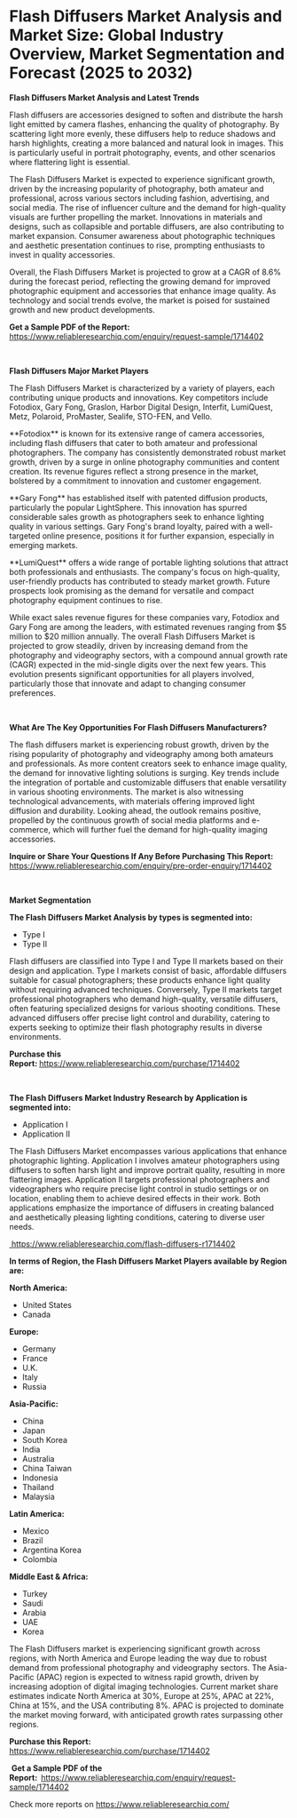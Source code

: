 <p><h1>Flash Diffusers Market Analysis and Market Size: Global Industry Overview, Market Segmentation and Forecast (2025 to 2032)</h1></p><p><strong>Flash Diffusers Market Analysis and Latest Trends</strong></p>
<p><p>Flash diffusers are accessories designed to soften and distribute the harsh light emitted by camera flashes, enhancing the quality of photography. By scattering light more evenly, these diffusers help to reduce shadows and harsh highlights, creating a more balanced and natural look in images. This is particularly useful in portrait photography, events, and other scenarios where flattering light is essential.</p><p>The Flash Diffusers Market is expected to experience significant growth, driven by the increasing popularity of photography, both amateur and professional, across various sectors including fashion, advertising, and social media. The rise of influencer culture and the demand for high-quality visuals are further propelling the market. Innovations in materials and designs, such as collapsible and portable diffusers, are also contributing to market expansion. Consumer awareness about photographic techniques and aesthetic presentation continues to rise, prompting enthusiasts to invest in quality accessories.</p><p>Overall, the Flash Diffusers Market is projected to grow at a CAGR of 8.6% during the forecast period, reflecting the growing demand for improved photographic equipment and accessories that enhance image quality. As technology and social trends evolve, the market is poised for sustained growth and new product developments.</p></p>
<p><strong>Get a Sample PDF of the Report:&nbsp;</strong> <a href="https://www.reliableresearchiq.com/enquiry/request-sample/1714402?utm_campaign=1720&utm_medium=2&utm_source=Github&utm_content=ia&utm_term=11012025&utm_id=flash-diffusers">https://www.reliableresearchiq.com/enquiry/request-sample/1714402</a></p>
<p>&nbsp;</p>
<p><strong>Flash Diffusers Major Market Players</strong></p>
<p><p>The Flash Diffusers Market is characterized by a variety of players, each contributing unique products and innovations. Key competitors include Fotodiox, Gary Fong, Graslon, Harbor Digital Design, Interfit, LumiQuest, Metz, Polaroid, ProMaster, Sealife, STO-FEN, and Vello.</p><p>**Fotodiox** is known for its extensive range of camera accessories, including flash diffusers that cater to both amateur and professional photographers. The company has consistently demonstrated robust market growth, driven by a surge in online photography communities and content creation. Its revenue figures reflect a strong presence in the market, bolstered by a commitment to innovation and customer engagement.</p><p>**Gary Fong** has established itself with patented diffusion products, particularly the popular LightSphere. This innovation has spurred considerable sales growth as photographers seek to enhance lighting quality in various settings. Gary Fong's brand loyalty, paired with a well-targeted online presence, positions it for further expansion, especially in emerging markets.</p><p>**LumiQuest** offers a wide range of portable lighting solutions that attract both professionals and enthusiasts. The company's focus on high-quality, user-friendly products has contributed to steady market growth. Future prospects look promising as the demand for versatile and compact photography equipment continues to rise.</p><p>While exact sales revenue figures for these companies vary, Fotodiox and Gary Fong are among the leaders, with estimated revenues ranging from $5 million to $20 million annually. The overall Flash Diffusers Market is projected to grow steadily, driven by increasing demand from the photography and videography sectors, with a compound annual growth rate (CAGR) expected in the mid-single digits over the next few years. This evolution presents significant opportunities for all players involved, particularly those that innovate and adapt to changing consumer preferences.</p></p>
<p>&nbsp;</p>
<p><strong>What Are The Key Opportunities For Flash Diffusers Manufacturers?</strong></p>
<p><p>The flash diffusers market is experiencing robust growth, driven by the rising popularity of photography and videography among both amateurs and professionals. As more content creators seek to enhance image quality, the demand for innovative lighting solutions is surging. Key trends include the integration of portable and customizable diffusers that enable versatility in various shooting environments. The market is also witnessing technological advancements, with materials offering improved light diffusion and durability. Looking ahead, the outlook remains positive, propelled by the continuous growth of social media platforms and e-commerce, which will further fuel the demand for high-quality imaging accessories.</p></p>
<p><strong>Inquire or Share Your Questions If Any Before Purchasing This Report:</strong> <a href="https://www.reliableresearchiq.com/enquiry/pre-order-enquiry/1714402?utm_campaign=1720&utm_medium=2&utm_source=Github&utm_content=ia&utm_term=11012025&utm_id=flash-diffusers">https://www.reliableresearchiq.com/enquiry/pre-order-enquiry/1714402</a></p>
<p>&nbsp;</p>
<p><strong>Market Segmentation</strong></p>
<p><strong>The Flash Diffusers Market Analysis by types is segmented into:</strong></p>
<p><ul><li>Type I</li><li>Type II</li></ul></p>
<p><p>Flash diffusers are classified into Type I and Type II markets based on their design and application. Type I markets consist of basic, affordable diffusers suitable for casual photographers; these products enhance light quality without requiring advanced techniques. Conversely, Type II markets target professional photographers who demand high-quality, versatile diffusers, often featuring specialized designs for various shooting conditions. These advanced diffusers offer precise light control and durability, catering to experts seeking to optimize their flash photography results in diverse environments.</p></p>
<p><strong>Purchase this Report:&nbsp;</strong><a href="https://www.reliableresearchiq.com/purchase/1714402?utm_campaign=1720&utm_medium=2&utm_source=Github&utm_content=ia&utm_term=11012025&utm_id=flash-diffusers">https://www.reliableresearchiq.com/purchase/1714402</a></p>
<p>&nbsp;</p>
<p><strong>The Flash Diffusers Market Industry Research by Application is segmented into:</strong></p>
<p><ul><li>Application I</li><li>Application II</li></ul></p>
<p><p>The Flash Diffusers Market encompasses various applications that enhance photographic lighting. Application I involves amateur photographers using diffusers to soften harsh light and improve portrait quality, resulting in more flattering images. Application II targets professional photographers and videographers who require precise light control in studio settings or on location, enabling them to achieve desired effects in their work. Both applications emphasize the importance of diffusers in creating balanced and aesthetically pleasing lighting conditions, catering to diverse user needs.</p></p>
<p><a href="https://www.reliableresearchiq.com/flash-diffusers-r1714402?utm_campaign=1720&utm_medium=2&utm_source=Github&utm_content=ia&utm_term=11012025&utm_id=flash-diffusers">&nbsp;https://www.reliableresearchiq.com/flash-diffusers-r1714402</a></p>
<p><strong>In terms of Region, the Flash Diffusers Market Players available by Region are:</strong></p>
<p>
    <p> <strong> North America: </strong>
        <ul>
            <li>United States</li>
            <li>Canada</li>
        </ul>
        </p> 
    <p> <strong> Europe: </strong>
        <ul>
            <li>Germany</li>
            <li>France</li>
            <li>U.K.</li>
            <li>Italy</li>
            <li>Russia</li>
        </ul>
        </p> 
    <p> <strong> Asia-Pacific: </strong>
        <ul>
            <li>China</li>
            <li>Japan</li>
            <li>South Korea</li>
            <li>India</li>
            <li>Australia</li>
            <li>China Taiwan</li>
            <li>Indonesia</li>
            <li>Thailand</li>
            <li>Malaysia</li>
        </ul>
        </p> 
    <p> <strong> Latin America: </strong>
        <ul>
            <li>Mexico</li>
            <li>Brazil</li>
            <li>Argentina Korea</li>
            <li>Colombia</li>
        </ul>
        </p> 
    <p> <strong> Middle East & Africa: </strong>
        <ul>
            <li>Turkey</li>
            <li>Saudi</li>
            <li>Arabia</li>
            <li>UAE</li>
            <li>Korea</li>
        </ul>
    </p>
    </p>
<p><p>The Flash Diffusers market is experiencing significant growth across regions, with North America and Europe leading the way due to robust demand from professional photography and videography sectors. The Asia-Pacific (APAC) region is expected to witness rapid growth, driven by increasing adoption of digital imaging technologies. Current market share estimates indicate North America at 30%, Europe at 25%, APAC at 22%, China at 15%, and the USA contributing 8%. APAC is projected to dominate the market moving forward, with anticipated growth rates surpassing other regions.</p></p>
<p><strong>Purchase this Report: </strong><a href="https://www.reliableresearchiq.com/purchase/1714402?utm_campaign=1720&utm_medium=2&utm_source=Github&utm_content=ia&utm_term=11012025&utm_id=flash-diffusers">https://www.reliableresearchiq.com/purchase/1714402</a></p>
<p>&nbsp;<strong>Get a Sample PDF of the Report:&nbsp;&nbsp;</strong><a href="https://www.reliableresearchiq.com/enquiry/request-sample/1714402?utm_campaign=1720&utm_medium=2&utm_source=Github&utm_content=ia&utm_term=11012025&utm_id=flash-diffusers">https://www.reliableresearchiq.com/enquiry/request-sample/1714402</a></p>
<p><strong></strong></p>
<p>Check more reports on <a href="https://www.reliableresearchiq.com/?utm_campaign=1720&utm_medium=2&utm_source=Github&utm_content=ia&utm_term=11012025&utm_id=flash-diffusers">https://www.reliableresearchiq.com/</a></p>